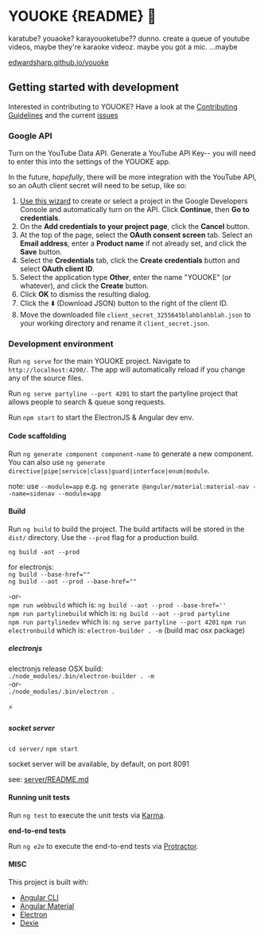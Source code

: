 # YOUOKE {README} :microphone:

karatube? youaoke? karayouoketube?? dunno. create a queue of youtube videos, maybe they're karaoke videoz. maybe you got a mic. ...maybe

[edwardsharp.github.io/youoke](https://edwardsharp.github.io/youoke/)

## Getting started with development

Interested in contributing to YOUOKE? Have a look at the [Contributing Guidelines](CONTRIBUTING.md) and the current [issues](https://github.com/edwardsharp/youoke/issues)

### Google API

Turn on the YouTube Data API. Generate a YouTube API Key-- you will need to enter this into the settings of the YOUOKE app.

In the future, _hopefully_, there will be more integration with the YouTube API, so an oAuth client secret will need to be setup, like so:

1. [Use this wizard](https://console.developers.google.com/start/api?id=youtube) to create or select a project in the Google Developers Console and automatically turn on the API. Click __Continue__, then __Go to credentials__.  
2. On the __Add credentials to your project page__, click the __Cancel__ button.  
3. At the top of the page, select the __OAuth consent screen__ tab. Select an __Email address__, enter a __Product name__ if not already set, and click the __Save__ button.  
4. Select the __Credentials__ tab, click the __Create credentials__ button and select __OAuth client ID__.  
5. Select the application type __Other__, enter the name "YOUOKE" (or whatever), and click the __Create__ button.  
6. Click __OK__ to dismiss the resulting dialog.  
7. Click the :arrow_down: (Download JSON) button to the right of the client ID.  
8. Move the downloaded file `client_secret_3255645blahblahblah.json` to your working directory and rename it `client_secret.json`.

### Development environment 

Run `ng serve` for the main YOUOKE project. Navigate to `http://localhost:4200/`. The app will automatically reload if you change any of the source files.

Run `ng serve partyline --port 4201` to start the partyline project that allows people to search & queue song requests.

Run `npm start` to start the ElectronJS & Angular dev env.

#### Code scaffolding

Run `ng generate component component-name` to generate a new component. You can also use `ng generate directive|pipe|service|class|guard|interface|enum|module`.

note: use `--module=app` e.g. `ng generate @angular/material:material-nav --name=sidenav --module=app`  

#### Build

Run `ng build` to build the project. The build artifacts will be stored in the `dist/` directory. Use the `--prod` flag for a production build.

`ng build -aot --prod`

for electronjs:  
`ng build --base-href=""`  
`ng build --aot --prod --base-href=""`

_-or-_  
`npm run webbuild` which is: `ng build --aot --prod --base-href=''`  
`npm run partylinebuild` which is: `ng build --aot --prod partyline`  
`npm run partylinedev` which is: `ng serve partyline --port 4201`
`npm run electronbuild` which is: `electron-builder . -m` (build mac osx package)

##### electronjs

electronjs release OSX build:  
`./node_modules/.bin/electron-builder . -m`  
_-or-_  
`./node_modules/.bin/electron .`

:zap:

##### socket server

`cd server/`
`npm start`

socket server will be available, by default, on port 8091 

see: [server/README.md](server/README.md)


#### Running unit tests

Run `ng test` to execute the unit tests via [Karma](https://karma-runner.github.io).

__end-to-end tests__

Run `ng e2e` to execute the end-to-end tests via [Protractor](http://www.protractortest.org/).

#### MISC

This project is built with: 

* [Angular CLI](https://github.com/angular/angular-cli) 
* [Angular Material](https://material.angular.io/)
* [Electron](https://electronjs.org/)
* [Dexie](http://dexie.org/)
